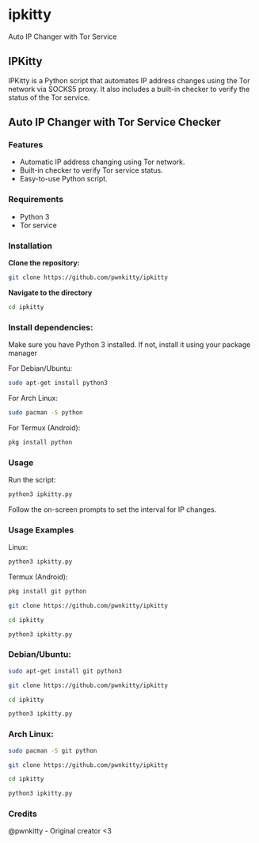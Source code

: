 # ipkitty
Auto IP Changer with Tor Service

## IPKitty

IPKitty is a Python script that automates IP address changes using the Tor network via SOCKS5 proxy. It also includes a built-in checker to verify the status of the Tor service.

## Auto IP Changer with Tor Service Checker

### Features
- Automatic IP address changing using Tor network.
- Built-in checker to verify Tor service status.
- Easy-to-use Python script.

### Requirements
- Python 3
- Tor service

### Installation

**Clone the repository:**
   
   ```bash
   git clone https://github.com/pwnkitty/ipkitty
   ```
**Navigate to the directory**

  ```bash
  cd ipkitty
  ```
### Install dependencies:

Make sure you have Python 3 installed. If not, install it using your package manager

For Debian/Ubuntu:

 ```bash
sudo apt-get install python3
 ```

For Arch Linux:

 ```bash
sudo pacman -S python
 ```

For Termux (Android):

 ```bash
pkg install python
 ```
### Usage
Run the script:

```bash
python3 ipkitty.py
```
Follow the on-screen prompts to set the interval for IP changes.

### Usage Examples
Linux:

```bash
python3 ipkitty.py
```

Termux (Android):

```bash
pkg install git python
```
```bash
git clone https://github.com/pwnkitty/ipkitty
```
```bash
cd ipkitty
```
```bash
python3 ipkitty.py
```

### Debian/Ubuntu:

```bash
sudo apt-get install git python3
```
```bash
git clone https://github.com/pwnkitty/ipkitty
```
```bash
cd ipkitty
```
```bash
python3 ipkitty.py
```

### Arch Linux:

```bash
sudo pacman -S git python
```
```bash
git clone https://github.com/pwnkitty/ipkitty
```
```bash
cd ipkitty
```
```bash
python3 ipkitty.py
```

### Credits
@pwnkitty - Original creator <3

